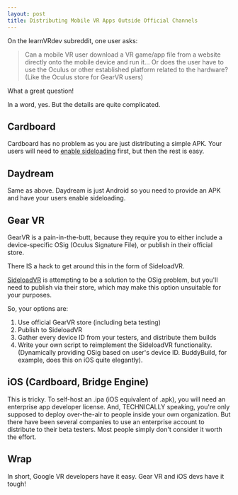 ```yaml
---
layout: post
title: Distributing Mobile VR Apps Outside Official Channels
---
```


On the learnVRdev subreddit, one user asks:

> Can a mobile VR user download a VR game/app file from a website directly onto the mobile device and run it... Or does the user have to use the Oculus or other established platform related to the hardware? (Like the Oculus store for GearVR users)

What a great question!

In a word, yes. But the details are quite complicated.

## Cardboard

Cardboard has no problem as you are just distributing a simple APK. Your users will need to [enable sideloading](http://www.greenbot.com/article/2452614/how-to-sideload-an-app-onto-your-android-phone-or-tablet.html) first, but then the rest is easy.

## Daydream

Same as above. Daydream is just Android so you need to provide an APK and have your users enable sideloading.

## Gear VR

GearVR is a pain-in-the-butt, because they require you to either include a device-specific OSig (Oculus Signature File), or publish in their official store.

There IS a hack to get around this in the form of SideloadVR.

[SideloadVR](https://play.google.com/store/apps/details?id=com.sideloadvr.market&hl=en) is attempting to be a solution to the OSig problem, but you'll need to publish via their store, which may make this option unsuitable for your purposes.

So, your options are:

1. Use official GearVR store (including beta testing)
2. Publish to SideloadVR
3. Gather every device ID from your testers, and distribute them builds
4. Write your own script to reimplement the SideloadVR functionality. (Dynamically providing OSig based on user's device ID. BuddyBuild, for example, does this on iOS quite elegantly).

## iOS (Cardboard, Bridge Engine)

This is tricky. To self-host an .ipa (iOS equivalent of .apk), you will need an enterprise app developer license. And, TECHNICALLY speaking, you're only supposed to deploy over-the-air to people inside your own organization. But there have been several companies to use an enterprise account to distribute to their beta testers. Most people simply don't consider it worth the effort.

## Wrap

In short, Google VR developers have it easy. Gear VR and iOS devs have it tough!
